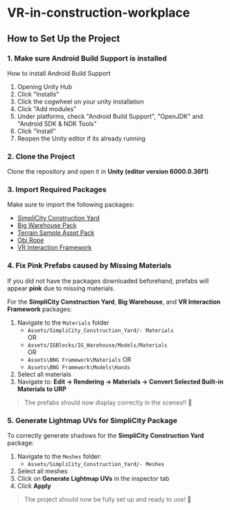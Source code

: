 # VR-in-construction-workplace

## How to Set Up the Project

### 1. Make sure Android Build Support is installed

How to install Android Build Support
1. Opening Unity Hub
2. Click "Installs"
3. Click the cogwheel on your unity installation
4. Click "Add modules"
5. Under platforms, check "Android Build Support", "OpenJDK" and "Android SDK & NDK Tools"
6. Click "Install"
7. Reopen the Unity editor if its already running

### 2. Clone the Project
Clone the repository and open it in **Unity (editor version 6000.0.36f1)**

### 3. Import Required Packages
Make sure to import the following packages:
- [SimpliCity Construction Yard](https://assetstore.unity.com/packages/3d/environments/industrial/simplicity-construction-yard-72569)
- [Big Warehouse Pack](https://assetstore.unity.com/packages/3d/environments/industrial/big-warehouse-pack-96082)
- [Terrain Sample Asset Pack](https://assetstore.unity.com/packages/3d/environments/landscapes/terrain-sample-asset-pack-145808)
- [Obi Rope](https://assetstore.unity.com/packages/tools/physics/obi-rope-55579)
- [VR Interaction Framework](https://assetstore.unity.com/packages/templates/systems/vr-interaction-framework-161066)

### 4. Fix Pink Prefabs caused by Missing Materials
If you did not have the packages downloaded beforehand, prefabs will appear **pink** due to missing materials.

For the **SimpliCity Construction Yard**, **Big Warehouse**, and **VR Interaction Framework** packages:
1. Navigate to the `Materials` folder
    - `Assets/SimpliCity_Construction_Yard/- Materials`    
OR
    - `Assets/IGBlocks/IG_Warehouse/Models/Materials`   
OR
    - `Assets\BNG Framework\Materials`
OR
    - `Assets\BNG Framework\Models\Hands`
2. Select all materials
3. Navigate to: **Edit → Rendering → Materials → Convert Selected Built-in Materials to URP**
    

> The prefabs should now display correctly in the scenes!! 🤯

### 5. Generate Lightmap UVs for SimpliCity Package
To correctly generate shadows for the **SimpliCity Construction Yard** package:
1. Navigate to the `Meshes` folder: 
    - `Assets/SimpliCity_Construction_Yard/- Meshes`
2. Select all meshes
3. Click on **Generate Lightmap UVs** in the inspector tab
4. Click **Apply**

> The project should now be fully set up and ready to use! 🚀
